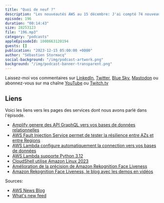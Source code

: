 ```yaml
---
title: "Quoi de neuf ?"
description: "Les nouveautés AWS au 15 décembre: J'ai compté 74 nouveautés depuis la fin de re:Invent, c'est moins de la moitié du rythme des semaines avant la conférence. Dans cet épisode, je vais parler d'une nouvelle possibilité offerte par Amplify, je vais aussi parler de Lambda, de Fault Injection Simulator, ce service qui permet de simuler des pannes dans vos applications, et puis deux nouveautés côté CloudShell et Rekognition Face Liveness detection."
episode: 196
duration: "00:14:43"
size: 28253123
file: "196.mp3"
category: "podcasts"
appleEpisodeId: 1000663120194
guests: []
publication: "2023-12-15 05:00:00 +0000"
author: "Sébastien Stormacq"
social-background: "/img/podcast-artwork.png"
background: "/img/podcast-banner-transparent.png"
---
```


Laissez-moi vos commentaires sur [LinkedIn](https://www.linkedin.com/in/sebastienstormacq/), [Twitter](https://twitter.com/sebsto), [Blue Sky](https://bsky.app/profile/sebsto.bsky.social), [Mastodon](https://awscommunity.social/@sebsto) ou abonnez-vous sur ma chaîne [YouTube](https://www.youtube.com/sebsto) ou [Twitch.tv](https://www.twitch.tv/sebAWS)

## Liens

Voici les liens vers les pages des services dont nous avons parlé dans l'épisode.

- [Amplify genere des API GraphQL vers vos bases de données relationnelles](https://aws.amazon.com/blogs/aws/new-for-aws-amplify-query-mysql-and-postgresql-database-for-aws-cdk/)
- [AWS Fault Injection Service permet de tester la résilience entre AZs et entre Regions](https://aws.amazon.com/blogs/aws/use-aws-fault-injection-service-to-demonstrate-multi-region-and-multi-az-application-resilience/)
- [AWS Lambda configure automatiquement la connection vers vos bases de données](https://aws.amazon.com/about-aws/whats-new/2023/12/aws-lambda-connectivity-rds-proxy-console/)
- [AWS Lambda supporte Python 3.12](https://aws.amazon.com/about-aws/whats-new/2023/12/aws-lambda-support-python-3-12/)
- [CloudShell utilise Amazon Linux 2023](https://aws.amazon.com/about-aws/whats-new/2023/12/aws-cloudshell-migrated-al2023/)
- [Amélioration de la précision de Amazon Rekognition Face Liveness](https://aws.amazon.com/about-aws/whats-new/2023/12/amazon-rekognition-face-liveness-accuracy-user-experience/)
- [Amazon Rekognition Face Liveness, le blog avec les demos en vidéos](https://aws.amazon.com/blogs/machine-learning/detect-real-and-live-users-and-deter-bad-actors-using-amazon-rekognition-face-liveness/)

Sources: 

- [AWS News Blog](https://aws.amazon.com/blogs/aws/)
- [What's new feed](https://aws.amazon.com/about-aws/whats-new/2023/)
